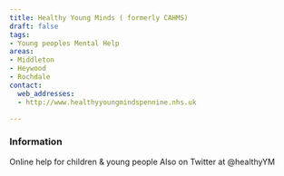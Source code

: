 ```yaml
---
title: Healthy Young Minds ( formerly CAHMS)
draft: false
tags:
- Young peoples Mental Help
areas:
- Middleton
- Heywood
- Rochdale
contact:
  web_addresses:
  - http://www.healthyyoungmindspennine.nhs.uk

---
```


### Information
Online help for children & young people
Also on Twitter at @healthyYM

